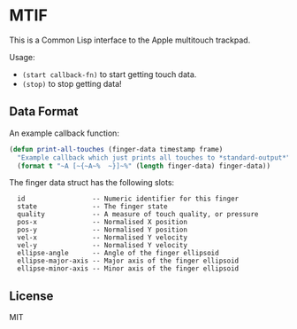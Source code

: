 # MTIF

This is a Common Lisp interface to the Apple multitouch trackpad.

Usage:
- `(start callback-fn)` to start getting touch data.
- `(stop)` to stop getting data!


## Data Format

An example callback function:

```lisp
(defun print-all-touches (finger-data timestamp frame)
  "Example callback which just prints all touches to *standard-output*"
  (format t "~A [~{~A~%  ~}]~%" (length finger-data) finger-data))
```

The finger data struct has the following slots:

```
  id                 -- Numeric identifier for this finger
  state              -- The finger state
  quality            -- A measure of touch quality, or pressure
  pos-x              -- Normalised X position
  pos-y              -- Normalised Y position
  vel-x              -- Normalised Y velocity
  vel-y              -- Normalised Y velocity
  ellipse-angle      -- Angle of the finger ellipsoid
  ellipse-major-axis -- Major axis of the finger ellipsoid
  ellipse-minor-axis -- Minor axis of the finger ellipsoid
```


## License

MIT
